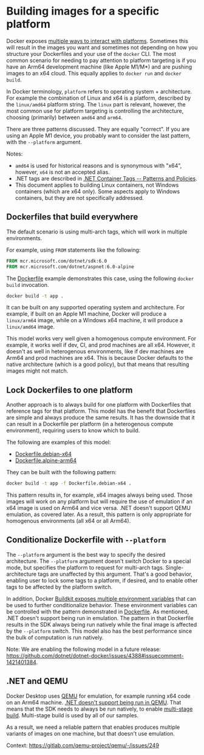 # Building images for a specific platform

Docker exposes [multiple ways to interact with platforms](https://docs.docker.com/build/building/multi-platform/). Sometimes this will result in the images you want and sometimes not depending on how you structure your Dockerfiles and your use of the `docker` CLI. The most common scenario for needing to pay attention to platform targeting is if you have an Arm64 development machine (like Apple M1/M*) and are pushing images to an x64 cloud. This equally applies to `docker run` and `docker build`.

In Docker terminology, `platform` refers to operating system + architecture. For example the combination of Linux and x64 is a platform, described by the `linux/amd64` platform string. The `linux` part is relevant, however, the most common use for platform targeting is controlling the architecture, choosing (primarily) between `amd64` and `arm64`.

There are three patterns discussed. They are equally "correct". If you are using an Apple M1 device, you probably want to consider the last pattern, with the `--platform` argument.

Notes:

- `amd64` is used for historical reasons and is synonymous with "x64", however, `x64` is not an accepted alias.
- .NET tags are described in [.NET Container Tags -- Patterns and Policies](../documentation//supported-tags.md).
- This document applies to building Linux containers, not Windows containers (which are x64 only). Some aspects apply to Windows containers, but they are not specifically addressed.

## Dockerfiles that build everywhere

The default scenario is using multi-arch tags, which will work in multiple environments.

For example, using `FROM` statements like the following:

```dockerfile
FROM mcr.microsoft.com/dotnet/sdk:6.0
FROM mcr.microsoft.com/dotnet/aspnet:6.0-alpine
```

The [Dockerfile](aspnetapp/Dockerfile) example demonstrates this case, using the following `docker build` invocation.

```bash
docker build -t app .
```

It can be built on any supported operating system and architecture. For example, if built on an Apple M1 machine, Docker will produce a `linux/arm64` image, while on a Windows x64 machine, it will produce a `linux/amd64` image.

This model works very well given a homogenous compute environment. For example, it works well if dev, CI, and prod machines are all x64. However, it doesn't as well in heterogenous environments, like if dev machines are Arm64 and prod machines are x64. This is because Docker defaults to the native architecture (which is a good policy), but that means that resulting images might not match.

## Lock Dockerfiles to one platform

Another approach is to always build for one platform with Dockerfiles that reference tags for that platform. This model has the benefit that Dockerfiles are simple and always produce the same results. It has the downside that it can result in a Dockerfile per platform (in a heterogenous compute environment), requiring users to know which to build.

The following are examples of this model:

- [Dockerfile.debian-x64](aspnetapp/Dockerfile.debian-x64)
- [Dockerfile.alpine-arm64](aspnetapp/Dockerfile.alpine-arm64)

They can be built with the following pattern:

```bash
docker build -t app -f Dockerfile.debian-x64 .
```

This pattern results in, for example, x64 images always being used. Those images will work on any platform but will require the use of emulation if an x64 image is used on Arm64 and vice versa. .NET doesn't support QEMU emulation, as covered later. As a result, this pattern is only appropriate for homogenous environments (all x64 or all Arm64).

## Conditionalize Dockerfile with `--platform`

The `--platform` argument is the best way to specify the desired architecture. The `--platform` argument doesn't switch Docker to a special mode, but specifies the platform to request for multi-arch tags. Single-architecture tags are unaffected by this argument. That's a good behavior, enabling user to lock some tags to a platform, if desired, and to enable other tags to be affected by the platform switch.

In addition, Docker [Buildkit exposes multiple environment variables](https://github.com/dotnet/dotnet-docker/pull/4387#issuecomment-1416565213) that can be used to further conditionalize behavior. These environment variables can be controlled with the pattern demonstrated in [Dockerfile](https://github.com/mthalman/dredge/blob/main/src/Valleysoft.Dredge/Dockerfile). As mentioned, .NET doesn't support being run in emulation. The pattern in that Dockerfile results in the SDK always being run natively while the final image is affected by the `--platform` switch. This model also has the best performance since the bulk of computation is run natively.

Note: We are enabling the following model in a future release: https://github.com/dotnet/dotnet-docker/issues/4388#issuecomment-1421401384.

## .NET and QEMU

Docker Desktop uses [QEMU](https://www.qemu.org/) for emulation, for example running x64 code on an Arm64 machine. [.NET doesn't support being run in QEMU](https://github.com/dotnet/core/blob/main/release-notes/7.0/supported-os.md#qemu). That means that the SDK needs to always be run natively, to enable [multi-stage build](https://docs.docker.com/build/building/multi-stage/). Multi-stage build is used by all of our samples.

As a result, we need a reliable pattern that enables produces multiple variants of images on one machine, but that doesn't use emulation.

Context: https://gitlab.com/qemu-project/qemu/-/issues/249 